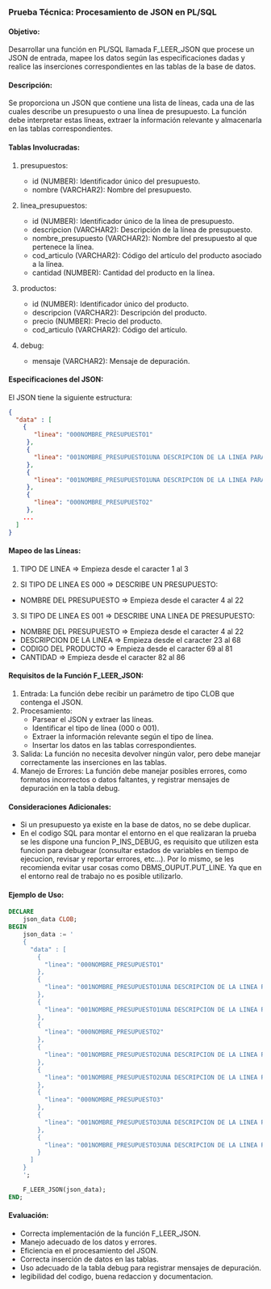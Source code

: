 ### Prueba Técnica: Procesamiento de JSON en PL/SQL

#### Objetivo:
Desarrollar una función en PL/SQL llamada F_LEER_JSON que procese un JSON de entrada, mapee los datos según las especificaciones dadas y realice las inserciones correspondientes en las tablas de la base de datos.

#### Descripción:
Se proporciona un JSON que contiene una lista de líneas, cada una de las cuales describe un presupuesto o una línea de presupuesto. La función debe interpretar estas líneas, extraer la información relevante y almacenarla en las tablas correspondientes.

#### Tablas Involucradas:
1. presupuestos:
   - id (NUMBER): Identificador único del presupuesto.
   - nombre (VARCHAR2): Nombre del presupuesto.

2. linea_presupuestos:
   - id (NUMBER): Identificador único de la línea de presupuesto.
   - descripcion (VARCHAR2): Descripción de la línea de presupuesto.
   - nombre_presupuesto (VARCHAR2): Nombre del presupuesto al que pertenece la línea.
   - cod_articulo (VARCHAR2): Código del artículo del producto asociado a la línea.
   - cantidad (NUMBER): Cantidad del producto en la línea.

3. productos:
   - id (NUMBER): Identificador único del producto.
   - descripcion (VARCHAR2): Descripción del producto.
   - precio (NUMBER): Precio del producto.
   - cod_articulo (VARCHAR2): Código del artículo.

4. debug:
   - mensaje (VARCHAR2): Mensaje de depuración.

#### Especificaciones del JSON:
El JSON tiene la siguiente estructura:
```json
{
  "data" : [
    {
       "linea": "000NOMBRE_PRESUPUESTO1"
     },
     {
       "linea": "001NOMBRE_PRESUPUESTO1UNA DESCRIPCION DE LA LINEA PARA MAPEAR       COD003       573 "
     },
     {
       "linea": "001NOMBRE_PRESUPUESTO1UNA DESCRIPCION DE LA LINEA PARA MAPEAR 2     COD004       57  "
     },
     {
       "linea": "000NOMBRE_PRESUPUESTO2"
     },
    ...
  ]
}
```
#### Mapeo de las Líneas:

1. TIPO DE LINEA => Empieza desde el caracter 1 al 3

2. SI TIPO DE LINEA ES 000 => DESCRIBE UN PRESUPUESTO:

  - NOMBRE DEL PRESUPUESTO => Empieza desde el caracter 4 al 22

3. SI TIPO DE LINEA ES 001 => DESCRIBE UNA LINEA DE PRESUPUESTO:

  - NOMBRE DEL PRESUPUESTO => Empieza desde el caracter 4 al 22
  - DESCRIPCION DE LA LINEA => Empieza desde el caracter 23 al 68
  - CODIGO DEL PRODUCTO => Empieza desde el caracter 69 al 81
  - CANTIDAD => Empieza desde el caracter 82 al 86

#### Requisitos de la Función F_LEER_JSON:
1. Entrada: La función debe recibir un parámetro de tipo CLOB que contenga el JSON.
2. Procesamiento:
   - Parsear el JSON y extraer las líneas.
   - Identificar el tipo de línea (000 o 001).
   - Extraer la información relevante según el tipo de línea.
   - Insertar los datos en las tablas correspondientes.
3. Salida: La función no necesita devolver ningún valor, pero debe manejar correctamente las inserciones en las tablas.
4. Manejo de Errores: La función debe manejar posibles errores, como formatos incorrectos o datos faltantes, y registrar mensajes de depuración en la tabla debug.

#### Consideraciones Adicionales:
- Si un presupuesto ya existe en la base de datos, no se debe duplicar.
- En el codigo SQL para montar el entorno en el que realizaran la prueba se les dispone una funcion
P_INS_DEBUG, es requisito que utilizen esta funcion para debugear (consultar estados de variables en 
tiempo de ejecucion, revisar y reportar errores, etc...). Por lo mismo, se les recomienda evitar usar 
cosas como DBMS_OUPUT.PUT_LINE. Ya que en el entorno real de trabajo no es posible utilizarlo.

#### Ejemplo de Uso:
```sql
DECLARE
    json_data CLOB;
BEGIN
    json_data := '
    {
      "data" : [
        {
          "linea": "000NOMBRE_PRESUPUESTO1"
        },
        {
          "linea": "001NOMBRE_PRESUPUESTO1UNA DESCRIPCION DE LA LINEA PARA MAPEAR       COD003       573 "
        },
        {
          "linea": "001NOMBRE_PRESUPUESTO1UNA DESCRIPCION DE LA LINEA PARA MAPEAR 2     COD004       57  "
        },
        {
          "linea": "000NOMBRE_PRESUPUESTO2"
        },
        {
          "linea": "001NOMBRE_PRESUPUESTO2UNA DESCRIPCION DE LA LINEA PARA MAPEAR 3     COD005       573 "
        },
        {
          "linea": "001NOMBRE_PRESUPUESTO2UNA DESCRIPCION DE LA LINEA PARA MAPEAR 4     COD006       5734"
        },
        {
          "linea": "000NOMBRE_PRESUPUESTO3"
        },
        {
          "linea": "001NOMBRE_PRESUPUESTO3UNA DESCRIPCION DE LA LINEA PARA MAPEAR 3     COD007       "
        },
        {
          "linea": "001NOMBRE_PRESUPUESTO3UNA DESCRIPCION DE LA LINEA PARA MAPEAR 4     COD008       5765"
        }
      ]
    }
    ';

    F_LEER_JSON(json_data);
END;
```

#### Evaluación:
- Correcta implementación de la función F_LEER_JSON.
- Manejo adecuado de los datos y errores.
- Eficiencia en el procesamiento del JSON.
- Correcta inserción de datos en las tablas.
- Uso adecuado de la tabla debug para registrar mensajes de depuración.
- legibilidad del codigo, buena redaccion y documentacion.

